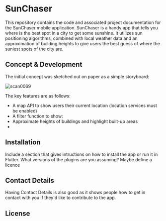 # SunChaser

This repository contains the code and associated project documentation for the SunChaser mobile application. SunChaser is a handy app that tells you where is the best spot in a city to get some sunshine. It utilizes sun positioning algorithms, combined with local weather data and an approximation of building heights to give users the best guess of where the suniest spots of the city are.

## Concept & Development

The initial concept was sketched out on paper as a simple storyboard:

![scan0069](https://github.com/ethmacc/casa0015-sunchaser/assets/60006290/97da23a4-e51b-45ef-8e2a-7ab5795c61c7)

The key features are as follows:
- A map API to show users their current location (location services must be enabled)
- A filter function to show:
-   Approximate heights of buildings and highlight built-up areas
-   


## Installation

Include a section that gives intructions on how to install the app or run it in Flutter.  What versions of the plugins are you assuming?  Maybe define a licence

##  Contact Details

Having Contact Details is also good as it shows people how to get in contact with you if they'd like to contribute to the app. 

## License
